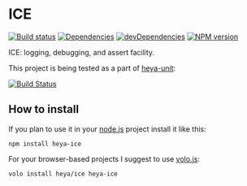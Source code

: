 # ICE

[![Build status][travis-image]][travis-url]
[![Dependencies][deps-image]][deps-url]
[![devDependencies][dev-deps-image]][dev-deps-url]
[![NPM version][npm-image]][npm-url]

ICE: logging, debugging, and assert facility.

This project is being tested as a part of [heya-unit](https://github.com/heya/unit):

[![Build Status](https://travis-ci.org/heya/unit.png?branch=master)](https://travis-ci.org/heya/unit)

## How to install

If you plan to use it in your [node.js](http://nodejs.org) project install it
like this:

```
npm install heya-ice
```

For your browser-based projects I suggest to use [volo.js](http://volojs.org):

```
volo install heya/ice heya-ice
```


[npm-image]:      https://img.shields.io/npm/v/heya-ice.svg
[npm-url]:        https://npmjs.org/package/heya-ice
[deps-image]:     https://img.shields.io/david/heya/ice.svg
[deps-url]:       https://david-dm.org/heya/ice
[dev-deps-image]: https://img.shields.io/david/dev/heya/ice.svg
[dev-deps-url]:   https://david-dm.org/heya/ice#info=devDependencies
[travis-image]:   https://img.shields.io/travis/heya/ice.svg
[travis-url]:     https://travis-ci.org/heya/ice
